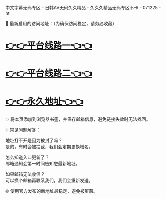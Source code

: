 中文字幕无码专区 - 日韩AV无码久久精品 - 久久久精品无码专区不卡 - 071225 - ht

🌟 最新启用的访问地址：（为确保访问稳定，请务必收藏）

# [👉👉平台线路一👈👈](https://za52.run)  
# [👉👉平台线路二👈👈](https://za53.run)  
# [👉👉永久地址👈👈](https://za51.run)

✨ 将本页添加到浏览器书签，并保存邮箱信息，避免链接失效时无法找回。

💡 常见问题解答：

地址打不开是因为被封了吗？  
是的，有时会被拦截，我们会定期更换域名。

怎么知道入口更新了？  
邮箱通知会第一时间告知您最新地址。

如果邮箱无法收信？  
可以换个邮箱再联系我们，我们会重新发送。

🌐 使用官方发布的新地址最稳定，避免被屏蔽。
